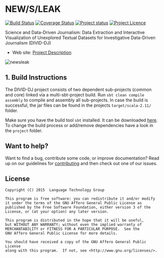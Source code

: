 # NEW/S/LEAK
[![Build Status](https://travis-ci.org/tudarmstadt-lt/DIVID-DJ.svg?branch=master)](https://travis-ci.org/tudarmstadt-lt/DIVID-DJ/)
[![Coverage Status](https://coveralls.io/repos/tudarmstadt-lt/DIVID-DJ/badge.svg?branch=master&service=github)](https://coveralls.io/github/tudarmstadt-lt/DIVID-DJ?branch=master)
[![Project status](https://img.shields.io/badge/status-active-brightgreen.svg)](#status)
[![Project Licence](https://img.shields.io/badge/licence-AGPL-blue.svg)](#license)


Science and Data-Driven Journalism: Data Extraction and Interactive Visualization of Unexplored Textual Datasets for Investigative Data-Driven Journalism (DIVID-DJ)

* Web site: [Project Description](https://www.lt.informatik.tu-darmstadt.de/de/research/divid-djdata-extraction-and-interactive-visualization-of-unexplored-textual-datasets-for-investigative-data-driven-journalism/)

![newsleak](http://maggie.lt.informatik.tu-darmstadt.de/divid/wp-content/uploads/2016/02/cropped-logo-draft-2.png)

## 1. Build Instructions

The DIVID-DJ project consists of two dependent sub-projects (common and core) linked via a multi-sbt-project build. Run `sbt clean compile assembly` to compile and assembly all sub-projects. In case the build is successful, the jar files can be found in the projects `target/scala-2.11/` folder.

Make sure you have the build tool `sbt` installed. It can be downloaded [here](http://www.scala-sbt.org/). To change the build process or add/remove dependencies have a look in the `project` folder.


## Want to help?

Want to find a bug, contribute some code, or improve documentation? Read up on our guidelines for [contributing](https://github.com/tudarmstadt-lt/DIVID-DJ/CONTRIBUTING.md) and then check out one of our issues.

## License

```
Copyright (C) 2015  Language Technology Group

This program is free software: you can redistribute it and/or modify
it under the terms of the GNU Affero General Public License as
published by the Free Software Foundation, either version 3 of the
License, or (at your option) any later version.

This program is distributed in the hope that it will be useful,
but WITHOUT ANY WARRANTY; without even the implied warranty of
MERCHANTABILITY or FITNESS FOR A PARTICULAR PURPOSE.  See the
GNU Affero General Public License for more details.

You should have received a copy of the GNU Affero General Public License
along with this program.  If not, see <http://www.gnu.org/licenses/>.
```
